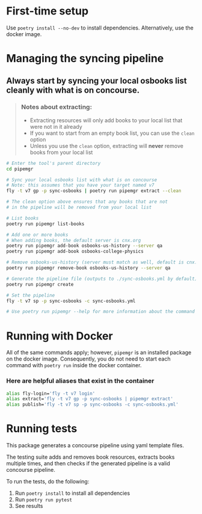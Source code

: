 # First-time setup
Use `poetry install --no-dev` to install dependencies. Alternatively, use the docker image.

# Managing the syncing pipeline

## Always start by syncing your local osbooks list cleanly with what is on concourse.
> ### Notes about extracting:
> - Extracting resources will only add books to your local list that were not in it already
> - If you want to start from an empty book list, you can use the `clean` option
> - Unless you use the `clean` option, extracting will **never** remove books from your local list

```bash
# Enter the tool's parent directory
cd pipemgr

# Sync your local osbooks list with what is on concourse
# Note: this assumes that you have your target named v7
fly -t v7 gp -p sync-osbooks | poetry run pipemgr extract --clean

# The clean option above ensures that any books that are not 
# in the pipeline will be removed from your local list

# List books
poetry run pipemgr list-books

# Add one or more books
# When adding books, the default server is cnx.org
poetry run pipemgr add-book osbooks-us-history --server qa
poetry run pipemgr add-book osbooks-college-physics

# Remove osbooks-us-history (server must match as well, default is cnx.org)
poetry run pipemgr remove-book osbooks-us-history --server qa

# Generate the pipeline file (outputs to ./sync-osbooks.yml by default)
poetry run pipemgr create

# Set the pipeline
fly -t v7 sp -p sync-osbooks -c sync-osbooks.yml

# Use poetry run pipemgr --help for more information about the command
```

# Running with Docker
All of the same commands apply; however, `pipemgr` is an installed package on the docker image. Consequently, you do not need to start each command with `poetry run` inside the docker container. 

### Here are helpful aliases that exist in the container
```bash
alias fly-login='fly -t v7 login'
alias extract='fly -t v7 gp -p sync-osbooks | pipemgr extract'
alias publish='fly -t v7 sp -p sync-osbooks -c sync-osbooks.yml'
```

# Running tests

This package generates a concourse pipeline using yaml template files. 

The testing suite adds and removes book resources, extracts books multiple times, and then checks if the generated pipeline is a valid concourse pipeline.

To run the tests, do the following: 
1. Run `poetry install` to install all dependencies
2. Run `poetry run pytest`
3. See results